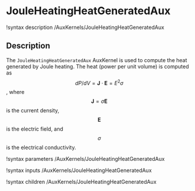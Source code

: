 # JouleHeatingHeatGeneratedAux

!syntax description /AuxKernels/JouleHeatingHeatGeneratedAux

## Description

The `JouleHeatingHeatGeneratedAux` AuxKernel is used to compute the heat generated by Joule heating. The heat (power per unit volume) is computed as $$dP/dV= \bm{J} \cdot \bm{E} = E ^2 \sigma$$, where $$\bm{J} = \sigma \bm{E}$$ is the current density, $$\bm{E}$$ is the electric field, and $$ \sigma $$ is the electrical conductivity.

!syntax parameters /AuxKernels/JouleHeatingHeatGeneratedAux

!syntax inputs /AuxKernels/JouleHeatingHeatGeneratedAux

!syntax children /AuxKernels/JouleHeatingHeatGeneratedAux
